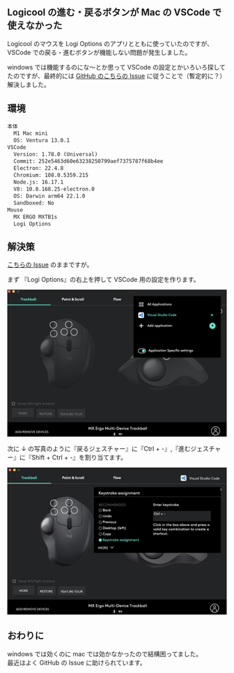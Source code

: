 ## Logicool の進む・戻るボタンが Mac の VSCode で使えなかった

Logicool のマウスを Logi Options のアプリとともに使っていたのですが、VSCode での戻る・進むボタンが機能しない問題が発生しました。

windows では機能するのにな〜とか思って VSCode の設定とかいろいろ探してたのですが、最終的には [GitHub のこちらの Issue](https://github.com/microsoft/vscode/issues/88029#issuecomment-725498758) に従うことで（暫定的に？）解決しました。

## 環境

```
本体
  M1 Mac mini
  OS: Ventura 13.0.1
VSCode
  Version: 1.78.0 (Universal)
  Commit: 252e5463d60e63238250799aef7375787f68b4ee
  Electron: 22.4.8
  Chromium: 108.0.5359.215
  Node.js: 16.17.1
  V8: 10.8.168.25-electron.0
  OS: Darwin arm64 22.1.0
  Sandboxed: No
Mouse
  MX ERGO MXTB1s
  Logi Options
```

## 解決策

[こちらの Issue](https://github.com/microsoft/vscode/issues/88029#issuecomment-725498758) のままですが。

まず 『Logi Options』の右上を押して VSCode 用の設定を作ります。

![](./img/logicool.png)

次に ↓ の写真のように『戻るジェスチャー』に『Ctrl + -』,『進むジェスチャー』に『Shift + Ctrl + -』を割り当てます。

![](./img/logicool-back.png)

## おわりに

windows では効くのに mac では効かなかったので結構困ってました。  
最近はよく GitHub の Issue に助けられています。
